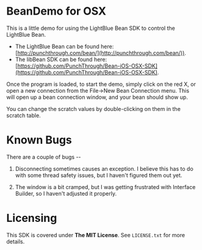 # BeanDemo for OSX

This is a little demo for using the LightBlue Bean SDK to control the LightBlue Bean.

* The LightBlue Bean can be found here: [http://punchthrough.com/bean/](http://punchthrough.com/bean/)). 
* The libBean SDK can be found here: [https://github.com/PunchThrough/Bean-iOS-OSX-SDK](https://github.com/PunchThrough/Bean-iOS-OSX-SDK).

Once the program is loaded, to start the demo, simply click on the red X, or open a new connection from the File->New Bean Connection menu.
This will open up a bean connection window, and your bean should show up.

You can change the scratch values by double-clicking on them in the scratch table.

# Known Bugs

There are a couple of bugs -- 

1. Disconnecting sometimes causes an exception. I believe this has to do with some thread safety issues, but I haven't figured them out yet.

2. The window is a bit cramped, but I was getting frustrated with Interface Builder, so I haven't adjusted it properly.

# Licensing

This SDK is covered under **The MIT License**. See `LICENSE.txt` for more details.